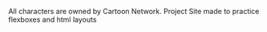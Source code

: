 All characters are owned by Cartoon Network. Project Site made to practice flexboxes and html layouts
